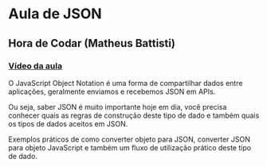 # Aula de JSON
## Hora de Codar (Matheus Battisti)

### [Vídeo da aula](https://www.youtube.com/watch?v=BWPUSXzSWA8&t=468s)

O JavaScript Object Notation é uma forma de compartilhar dados entre aplicações, geralmente enviamos e recebemos JSON em APIs.  

Ou seja, saber JSON é muito importante hoje em dia, você precisa conhecer quais as regras de construção deste tipo de dado e também quais os tipos de dados aceitos em JSON.  

Exemplos práticos de como converter objeto para JSON, converter JSON para objeto JavaScript e também um fluxo de utilização prático deste tipo de dado.  